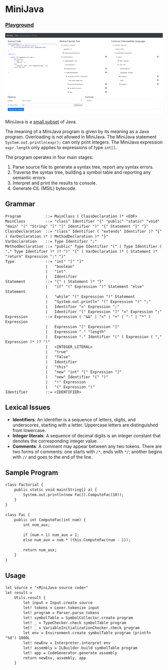 # MiniJava

### [**Playground**](http://minijava.azurewebsites.net/ "Try MiniJava")

![GUI](gui.png "GUI")

MiniJava is a [small subset](#grammar) of Java.

The meaning of a MiniJava program is given by its meaning as a Java program.
Overloading is not allowed in MiniJava.
The MiniJava statement `System.out.println(expr);` can only print integers.
The MiniJava expression `expr.length` only applies to expressions of type `int[]`.

The program operates in four main stages:

1. Parse source file to generate a syntax tree, report any syntax errors.
2. Traverse the syntax tree, building a symbol table and reporting any semantic errors.
3. Interpret and print the results to console.
4. Generate CIL (MSIL) bytecode.

## Grammar
```
Program           ::= MainClass ( ClassDeclaration )* <EOF>
MainClass         ::= "class" Identifier "{" "public" "static" "void" "main" "(" "String" "[" "]" Identifier ")" "{" Statement "}" "}"
ClassDeclaration  ::= "class" Identifier ( "extends" Identifier )? "{" ( VarDeclaration )* ( MethodDeclaration )* "}"
VarDeclaration    ::= Type Identifier ";"
MethodDeclaration ::= "public" Type Identifier "(" ( Type Identifier ( "," Type Identifier )* )? ")" "{" ( VarDeclaration )* ( Statement )* "return" Expression ";" "}"
Type              ::= "int" "[" "]"
                  |   "boolean"
                  |   "int"
                  |   Identifier
Statement         ::= "{" ( Statement )* "}"
                  |   "if" "(" Expression ")" Statement "else" Statement
                  |   "while" "(" Expression ")" Statement
                  |   "System.out.println" "(" Expression ")" ";"
                  |   Identifier "=" Expression ";"
                  |   Identifier "[" Expression "]" "=" Expression ";"
Expression        ::= Expression ( "&&" | "<" | "+" | "-" | "*" ) Expression
                  |   Expression "[" Expression "]"
                  |   Expression "." "length"
                  |   Expression "." Identifier "(" ( Expression ( "," Expression )* )? ")"
                  |   <INTEGER_LITERAL>
                  |   "true"
                  |   "false"
                  |   Identifier
                  |   "this"
                  |   "new" "int" "[" Expression "]"
                  |   "new" Identifier "(" ")"
                  |   "!" Expression
                  |   "(" Expression ")"
Identifier        ::= <IDENTIFIER>
```

## Lexical Issues

- **Identifiers**: An identifier is a sequence of letters, digits, and underscores, starting with a letter. Uppercase letters are distinguished from lowercase.
- **Integer literals**: A sequence of decimal digits is an integer constant that denotes the corresponding integer value.</dd>
- **Comments**: A comment may appear between any two tokens. There are two forms of comments: one starts with `/*`, ends with `*/`; another begins with `//` and goes to the end of the line.

## Sample Program
```
class Factorial {
    public static void main(String[] a) {
        System.out.println(new Fac().ComputeFac(10));
    }
}

class Fac {
    public int ComputeFac(int num) {
        int num_aux;

        if (num < 1) num_aux = 1;
        else num_aux = num * (this.ComputeFac(num - 1));

        return num_aux;
    }
}
```

## Usage

```
let source = "<MiniJava source code>"
let result =
    Utils.result {
        let input = Input.create source
        let! tokens = Lexer.tokenize input
        let! program = Parser.parse tokens
        let! symbolTable = SymbolCollector.create program
        let! _ = TypeChecker.check symbolTable program
        let! _ = VariableInitializationChecker.check program
        let env = Environment.create symbolTable program (printfn "%d") 1000L
        let! newEnv = Interpreter.interpret env
        let! assembly = ILBuilder.build symbolTable program
        let! app = CodeGenerator.generate assembly
        return newEnv, assembly, app
    }
```
